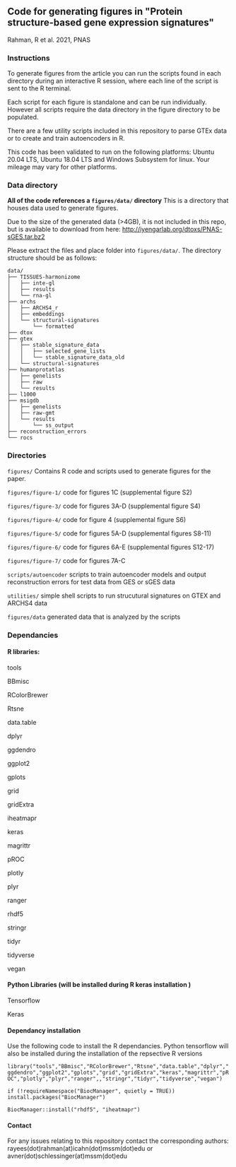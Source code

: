 ## Code for generating figures in "Protein structure-based gene expression signatures" 
Rahman, R et al. 2021, PNAS

### Instructions 
To generate figures from the article you can run the scripts found in each directory during an interactive R session, where each line of the script is sent to the R terminal. 

Each script for each figure is standalone and can be run individually. However all scripts require the data directory in the figure directory to be populated. 

There are a few utility scripts included in this repository to parse GTEx data or to create and train autoencoders in R. 

This code has been validated to run on the following platforms: Ubuntu 20.04 LTS, Ubuntu 18.04 LTS and Windows Subsystem for linux. Your mileage may vary for other platforms. 

### Data directory 

**All of the code references a `figures/data/` directory** This is a directory that houses data used to generate figures. 

Due to the size of the generated data (>4GB), it is not included in this repo, but is available to download from here: http://iyengarlab.org/dtoxs/PNAS-sGES.tar.bz2 

Please extract the files and place folder into `figures/data/`. The directory structure should be as follows: 
``` 
data/
├── TISSUES-harmonizome
│   ├── inte-gl
│   ├── results
│   └── rna-gl
├── archs
│   ├── ARCHS4_r
│   ├── embeddings
│   └── structural-signatures
│       └── formatted
├── dtox
├── gtex
│   ├── stable_signature_data
│   │   ├── selected_gene_lists
│   │   └── stable_signature_data_old
│   └── structural-signatures
├── humanprotatlas
│   ├── genelists
│   ├── raw
│   └── results
├── l1000
├── msigdb
│   ├── genelists
│   ├── raw-gmt
│   └── results
│       └── ss_output
├── reconstruction_errors
└── rocs
```

### Directories

`figures/` Contains R code and scripts used to generate figures for the paper. 

`figures/figure-1/` code for figures 1C (supplemental figure S2) 

`figures/figure-3/` code for figures 3A-D (supplemental figure S4)  

`figures/figure-4/` code for figure 4 (supplemental figure S6) 

`figures/figure-5/` code for figures 5A-D (supplemental figures S8-11) 

`figures/figure-6/` code for figures 6A-E (supplemental figures S12-17) 

`figures/figure-7/` code for figures 7A-C 

`scripts/autoencoder` scripts to train autoencoder models and output reconstruction errors for test data from GES or sGES data

`utilities/` simple shell scripts to run strucutural signatures on GTEX and ARCHS4 data  

`figures/data` generated data that is analyzed by the scripts 


### Dependancies 

#### R libraries: 

tools

BBmisc

RColorBrewer

Rtsne

data.table

dplyr

ggdendro

ggplot2

gplots

grid

gridExtra

iheatmapr

keras

magrittr

pROC

plotly

plyr

ranger

rhdf5

stringr

tidyr

tidyverse

vegan

#### Python Libraries (will be installed during R keras installation )

Tensorflow 

Keras 

#### Dependancy installation 

Use the following code to install the R dependancies. Python tensorflow will also be installed during the installation of the repsective R versions 

`library("tools","BBmisc","RColorBrewer","Rtsne","data.table","dplyr","ggdendro","ggplot2","gplots","grid","gridExtra","keras","magrittr","pROC","plotly","plyr","ranger",,"stringr","tidyr","tidyverse","vegan")`

`if (!requireNamespace("BiocManager", quietly = TRUE)) install.packages("BiocManager")` 

`BiocManager::install("rhdf5", "iheatmapr")`  

#### Contact 

For any issues relating to this repository contact the corresponding authors: rayees(dot)rahman(at)icahn(dot)mssm(dot)edu or avner(dot)schlessinger(at)mssm(dot)edu 

